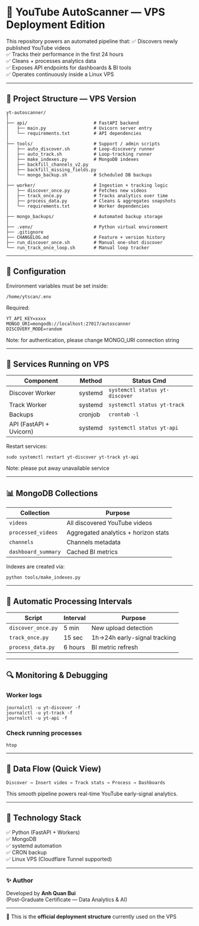 
# 🎯 YouTube AutoScanner — VPS Deployment Edition

This repository powers an automated pipeline that:
✅ Discovers newly published YouTube videos  
✅ Tracks their performance in the first 24 hours  
✅ Cleans + processes analytics data  
✅ Exposes API endpoints for dashboards & BI tools  
✅ Operates continuously inside a Linux VPS

---

## 📂 Project Structure — VPS Version

```
yt-autoscanner/
│
├── api/                         # FastAPI backend
│   ├── main.py                  # Uvicorn server entry
│   └── requirements.txt         # API dependencies
│
├── tools/                       # Support / admin scripts
│   ├── auto_discover.sh         # Loop-discovery runner
│   ├── auto_track.sh            # Loop-tracking runner
│   ├── make_indexes.py          # MongoDB indexes
│   ├── backfill_channels_v2.py
│   ├── backfill_missing_fields.py
│   └── mongo_backup.sh          # Scheduled DB backups
│
├── worker/                      # Ingestion + tracking logic
│   ├── discover_once.py         # Fetches new videos
│   ├── track_once.py            # Tracks analytics over time
│   ├── process_data.py          # Cleans & aggregates snapshots
│   └── requirements.txt         # Worker dependencies
│
├── mongo_backups/               # Automated backup storage
│
├── .venv/                       # Python virtual environment
├── .gitignore
├── CHANGELOG.md                 # Feature + version history
├── run_discover_once.sh         # Manual one-shot discover
└── run_track_once_loop.sh       # Manual loop tracker
```

---

## 🔑 Configuration

Environment variables must be set inside:

```
/home/ytscan/.env
```

Required:

```
YT_API_KEY=xxxx
MONGO_URI=mongodb://localhost:27017/autoscanner
DISCOVERY_MODE=random
```

Note: for authentication, please change MONGO_URI connection string

---

## 🚀 Services Running on VPS

| Component | Method | Status Cmd |
|----------|--------|------------|
| Discover Worker | systemd | `systemctl status yt-discover` |
| Track Worker | systemd | `systemctl status yt-track` |
| Backups | cronjob | `crontab -l` |
| API (FastAPI + Uvicorn) | systemd | `systemctl status yt-api` |

Restart services:

```
sudo systemctl restart yt-discover yt-track yt-api
```

Note: please put away unavailable service

---

## 📊 MongoDB Collections

| Collection | Purpose |
|-----------|---------|
| `videos` | All discovered YouTube videos |
| `processed_videos` | Aggregated analytics + horizon stats |
| `channels` | Channels metadata |
| `dashboard_summary` | Cached BI metrics |

Indexes are created via:

```
python tools/make_indexes.py
```

---

## 🔄 Automatic Processing Intervals

| Script | Interval | Purpose |
|--------|----------|---------|
| `discover_once.py` | 5 min | New upload detection |
| `track_once.py` | 15 sec | 1h→24h early-signal tracking |
| `process_data.py` | 6 hours | BI metric refresh |

---

## 🔍 Monitoring & Debugging

### Worker logs
```
journalctl -u yt-discover -f
journalctl -u yt-track -f
journalctl -u yt-api -f
```

### Check running processes
```
htop
```

---

## 🧠 Data Flow (Quick View)

```
Discover → Insert video → Track stats → Process → Dashboards
```

This smooth pipeline powers real-time YouTube early-signal analytics.

---

## 🧩 Technology Stack

✅ Python (FastAPI + Workers)  
✅ MongoDB  
✅ systemd automation  
✅ CRON backup  
✅ Linux VPS (Cloudflare Tunnel supported)

---

### ✨ Author
Developed by **Anh Quan Bui**  
(Post-Graduate Certificate — Data Analytics & AI)

---

📌 This is the **official deployment structure** currently used on the VPS